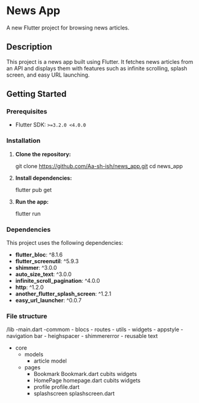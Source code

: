 # News App

A new Flutter project for browsing news articles.

## Description

This project is a news app built using Flutter. It fetches news articles from an API and displays them with features such as infinite scrolling, splash screen, and easy URL launching.

## Getting Started

### Prerequisites

- Flutter SDK: `>=3.2.0 <4.0.0`


### Installation

1. **Clone the repository:**

    git clone https://github.com/Aa-sh-ish/news_app.git
    cd news_app


2. **Install dependencies:**

    flutter pub get


3. **Run the app:**

    flutter run


### Dependencies

This project uses the following dependencies:

- **flutter_bloc**: ^8.1.6
- **flutter_screenutil**: ^5.9.3
- **shimmer**: ^3.0.0
- **auto_size_text**: ^3.0.0
- **infinite_scroll_pagination**: ^4.0.0
- **http**: ^1.2.0
- **another_flutter_splash_screen**: ^1.2.1
- **easy_url_launcher**: ^0.0.7


### File structure
/lib
-main.dart
-commom
    - blocs
    - routes
    - utils
    - widgets
        - appstyle
        - navigation bar
        - heighspacer
        - shimmererror
        - reusable text
- core
    - models
        - article model
    - pages
        - Bookmark
            Bookmark.dart
            cubits
            widgets
        - HomePage
            homepage.dart
            cubits
            widgets
        - profile
            profile.dart
        - splashscreen
            splashscreen.dart

